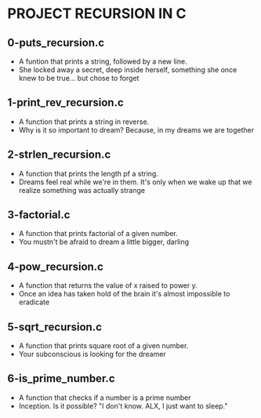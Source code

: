 # PROJECT RECURSION IN C

## 0-puts_recursion.c
* A funtion that prints a string, followed by a new line.
* She locked away a secret, deep inside herself, something she once knew to be true... but chose to forget
## 1-print_rev_recursion.c
* A function that prints a string in reverse.
* Why is it so important to dream? Because, in my dreams we are together
## 2-strlen_recursion.c
* A function that prints the length pf a string.
* Dreams feel real while we're in them. It's only when we wake up that we realize something was actually strange
## 3-factorial.c
* A function that prints factorial of a given number.
* You mustn't be afraid to dream a little bigger, darling
## 4-pow_recursion.c
* A function that returns the value of x raised to power y.
* Once an idea has taken hold of the brain it's almost impossible to eradicate
## 5-sqrt_recursion.c
* A function that prints square root of a given number.
* Your subconscious is looking for the dreamer
## 6-is_prime_number.c
* A function that checks if a number is a prime number
* Inception. Is it possible? "I don't know. ALX, I just want to sleep."
